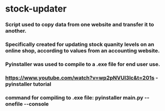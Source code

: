 # stock-updater
### Script used to copy data from one website and transfer it to another.
### Specifically created for updating stock quanity levels on an online shop, according to values from an accounting website.

### Pyinstaller was used to compile to a .exe file for end user use.
### https://www.youtube.com/watch?v=wp2pNVUl3lc&t=201s - pyinstaller tutorial  
### command for compiling to .exe file: pyinstaller main.py --onefile --console
